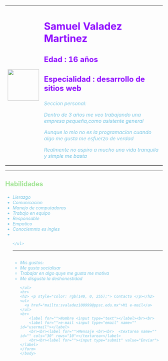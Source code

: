 <html lang="en">
<head>
    <meta charset="UTF-8">
    <meta http-equiv="X-UA-Compatible" content="IE=edge">
    <meta name="viewport" content="width=device-width, initial-scale=1.0">
    <title>Samuel Valadez Martinez </title>
</head>
<body style="color: rgb(121, 198, 228);">
    <table cellspacing="20">
        <tr>
        <td><img src="" width="100" height="100" ></td>
        <td>
            <h1><p style="color: rgb(140, 0, 255);"> Samuel Valadez Martinez</p></h1>
            <h2><p style="color: rgb(140, 0, 255);">Edad : 16 años</p></h2>
            <h2><p style="color: rgb(140, 0, 255);">Especialidad : desarrollo de sitios web</p></h2>
            <p><em>  Seccion personal: </em></p>
            <p><em> Dentro de 3 años me veo trabajando una empresa pequeña,como asistente general</em></p>
            <p><em> Aunque lo mio no es la programacion cuando algo me gusta me esfuerzo de verdad</em></p>
            <p><em> Realmente no aspiro a mucho una vida tranquila y simple me basta</em></p>
    </tr>
    </table>

</tr>
    </table>
    
<hr>
    <h2> <p style="color: rgb(162, 228, 149);"> Habilidades </p></h2>
    <ul>
        <LI><em> Lierazgo</em></LI>
        <LI><em>Comunicacion</em></LI>
        <lI><em> Manejo de computadoras</em></lI>
        <LI><em> Trabajo en equipo</em></LI>
        <LI><em> Responsable</em></LI>
        <LI><em> Empatico</LI>
        <LI><em> Conociemnto es ingles<td></em></td></LI>
        <LI><em> <td></em></td> </LI>
   
    </ul>
<hr>
    <h2> <p style="color: rgb(140, 0, 255);">  </p></h2>
    <ul>
        <li> Mis gustos: </li>
        <li> Me gusta socialisar </li>
        <li> Trabajar en algo quye me gusta me motiva </li>
        <li> Me disgusta la deshonestidad </li>

    </ul>
    <hr>
    <h2> <p style="color: rgb(140, 0, 255);"> Contacto </p></h2>
    <ul>
      <a href="mailto:svaladez100999@ppsc.edu.mx">Mi e-mail</a>
    </ul>
    <br>
        <label for="">Nombre <input type="text"></label><br><br>
        <label for="">e-mail <input type="email" name="" id="usermail"></label>
        <br><br><label for="">Mensaje <br><br>  <textarea name="" id="" cols="30" rows="10"></textarea></label>
        <br><br><label for=""><input type="submit" value="Enviar"></label>
    </form>
    </body>
</html>
